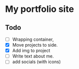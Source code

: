 # My portfolio site

## Todo

- [ ] Wrapping container,
- [x] Move projects to side.
- [x] Add img to project
- [ ] Write text about me.
- [ ] add socials (with icons)